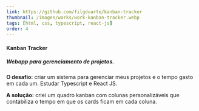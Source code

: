 ```yaml
---
link: https://github.com/filgduarte/kanban-tracker
thumbnail: /images/works/work-kanban-tracker.webp
tags: [html, css, typescript, react-js]
order: 4
---
```

#### Kanban Tracker
##### Webapp para gerenciamento de projetos.
**O desafio:** criar um sistema para gerenciar meus projetos e o tempo gasto em cada um. Estudar Typescript e React JS.

**A solução:** criei um quadro kanban com colunas personalizáveis que contabiliza o tempo em que os cards ficam em cada coluna.